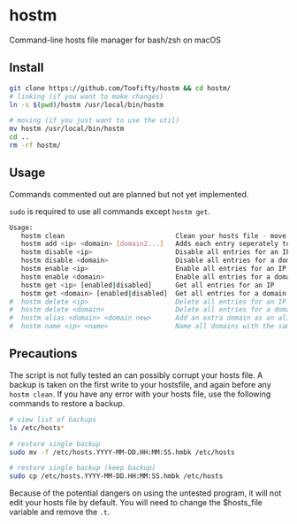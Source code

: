 hostm
=====

Command-line hosts file manager for bash/zsh on macOS

## Install

```bash
git clone https://github.com/Toofifty/hostm && cd hostm/
# linking (if you want to make changes)
ln -s $(pwd)/hostm /usr/local/bin/hostm

# moving (if you just want to use the util)
mv hostm /usr/local/bin/hostm
cd ..
rm -rf hostm/
```

## Usage

Commands commented out are planned but not yet implemented.

`sudo` is required to use all commands except `hostm get`.

```bash
Usage:
   hostm clean                            Clean your hosts file - move each domain to an individual line and format all entries consistently inside the hostm tags
   hostm add <ip> <domain> [domain2...]   Adds each entry seperately to your hostm file
   hostm disable <ip>                     Disable all entries for an IP
   hostm disable <domain>                 Disable all entries for a domain (usually a single entry)
   hostm enable <ip>                      Enable all entries for an IP
   hostm enable <domain>                  Enable all entries for a domain (usually a single entry)
   hostm get <ip> [enabled|disabled]      Get all entries for an IP
   hostm get <domain> [enabled|disabled]  Get all entries for a domain
#  hostm delete <ip>                      Delete all entries for an IP
#  hostm delete <domain>                  Delete all entries for a domain
#  hostm alias <domain> <domain new>      Add an extra domain as an alias for a previous
#  hostm name <ip> <name>                 Name all domains with the same IP to help organize entries
```

## Precautions

The script is not fully tested an can possibly corrupt your hosts file. A backup is taken on the first write to your hostsfile, and again before any `hostm clean`. If you have any error with your hosts file, use the following commands to restore a backup.

```bash
# view list of backups
ls /etc/hosts*

# restore single backup
sudo mv -f /etc/hosts.YYYY-MM-DD.HH:MM:SS.hmbk /etc/hosts

# restore single backup (keep backup)
sudo cp /etc/hosts.YYYY-MM-DD.HH:MM:SS.hmbk /etc/hosts
```

Because of the potential dangers on using the untested program, it will not edit your hosts file by default. You will need to change the $hosts_file variable and remove the `.t`.
